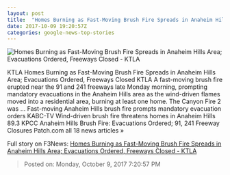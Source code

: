 ```yaml
---
layout: post
title:  "Homes Burning as Fast-Moving Brush Fire Spreads in Anaheim Hills Area; Evacuations Ordered, Freeways Closed - KTLA"
date: 2017-10-09 19:20:57Z
categories: google-news-top-stories
---
```


![Homes Burning as Fast-Moving Brush Fire Spreads in Anaheim Hills Area; Evacuations Ordered, Freeways Closed - KTLA](https://tribktla.files.wordpress.com/2017/10/home-burning1.jpg?quality=85&strip=all&w=1200)

KTLA Homes Burning as Fast-Moving Brush Fire Spreads in Anaheim Hills Area; Evacuations Ordered, Freeways Closed KTLA A fast-moving brush fire erupted near the 91 and 241 freeways late Monday morning, prompting mandatory evacuations in the Anaheim Hills area as the wind-driven flames moved into a residential area, burning at least one home. The Canyon Fire 2 was ... Fast-moving Anaheim Hills brush fire prompts mandatory evacuation orders KABC-TV Wind-driven brush fire threatens homes in Anaheim Hills 89.3 KPCC Anaheim Hills Brush Fire: Evacuations Ordered; 91, 241 Freeway Closures Patch.com all 18 news articles »


Full story on F3News: [Homes Burning as Fast-Moving Brush Fire Spreads in Anaheim Hills Area; Evacuations Ordered, Freeways Closed - KTLA](http://www.f3nws.com/n/ZNMmzC)

> Posted on: Monday, October 9, 2017 7:20:57 PM
